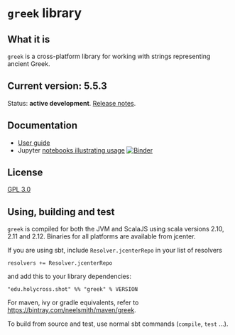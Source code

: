 # `greek` library



## What it is

`greek` is a cross-platform library for working with strings representing ancient Greek.



## Current version: 5.5.3

Status:  **active development**. [Release notes](releases.md).


## Documentation


 - [User guide](https://neelsmith.github.io/greek/)
- Jupyter [notebooks illustrating usage](https://mybinder.org/v2/gh/neelsmith/greek-ipynb/master) [![Binder](https://mybinder.org/badge_logo.svg)](https://mybinder.org/v2/gh/neelsmith/greek-ipynb/master)



## License

[GPL 3.0](http://www.opensource.org/licenses/gpl-3.0.html)


## Using, building and test

`greek` is compiled for both the JVM and ScalaJS using scala versions 2.10, 2.11 and 2.12.  Binaries for all platforms are available from jcenter.

If you are using sbt, include `Resolver.jcenterRepo` in your list of resolvers

    resolvers += Resolver.jcenterRepo

and add this to your library dependencies:

    "edu.holycross.shot" %% "greek" % VERSION

For maven, ivy or gradle equivalents, refer to <https://bintray.com/neelsmith/maven/greek>.

To build from source and test, use normal sbt commands (`compile`, `test` ...).
